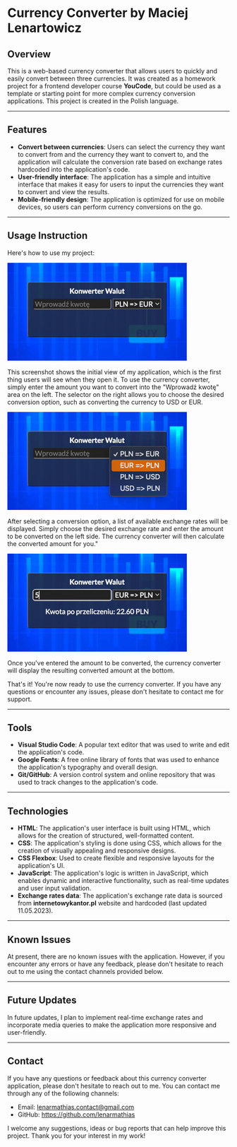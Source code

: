 # Currency Converter by Maciej Lenartowicz

## Overview

This is a web-based currency converter that allows users to quickly and easily convert between three currencies. It was created as a homework project for a frontend developer course **YouCode**, but could be used as a template or starting point for more complex currency conversion applications. This project is created in the Polish language.

---

## Features

- **Convert between currencies**: Users can select the currency they want to convert from and the currency they want to convert to, and the application will calculate the conversion rate based on exchange rates hardcoded into the application's code.
- **User-friendly interface**: The application has a simple and intuitive interface that makes it easy for users to input the currencies they want to convert and view the results.
- **Mobile-friendly design**: The application is optimized for use on mobile devices, so users can perform currency conversions on the go.

---

## Usage Instruction

Here's how to use my project:

![Screenshot of Currency Converter](/images/screenshots/screenshotConverter.jpeg "Screenshot of Currency Converter")

This screenshot shows the initial view of my application, which is the first thing users will see when they open it. To use the currency converter, simply enter the amount you want to convert into the "Wprowadź kwotę" area on the left. The selector on the right allows you to choose the desired conversion option, such as converting the currency to USD or EUR.

![Screenshot of Currency Selector](/images/screenshots/screenshotSelector.jpeg "Screenshot of Currency Selector")

After selecting a conversion option, a list of available exchange rates will be displayed. Simply choose the desired exchange rate and enter the amount to be converted on the left side. The currency converter will then calculate the converted amount for you."

![Screenshot of Currency Result](/images/screenshots/screenshotResult.jpeg "Screenshot of Currency Result")

Once you've entered the amount to be converted, the currency converter will display the resulting converted amount at the bottom.

That's it! You're now ready to use the currency converter. If you have any questions or encounter any issues, please don't hesitate to contact me for support.

---

## Tools 

- **Visual Studio Code**: A popular text editor that was used to write and edit the application's code.
- **Google Fonts**: A free online library of fonts that was used to enhance the application's typography and overall design.
- **Git/GitHub**: A version control system and online repository that was used to track changes to the application's code.

---

## Technologies

- **HTML**: The application's user interface is built using HTML, which allows for the creation of structured, well-formatted content.
- **CSS**: The application's styling is done using CSS, which allows for the creation of visually appealing and responsive designs.
- **CSS Flexbox**: Used to create flexible and responsive layouts for the application's UI.
- **JavaScript**: The application's logic is written in JavaScript, which enables dynamic and interactive functionality, such as real-time updates and user input validation.
- **Exchange rates data**: The application's exchange rate data is sourced from **internetowykantor.pl** website and hardcoded (last updated 11.05.2023).

---

## Known Issues

At present, there are no known issues with the application. However, if you encounter any errors or have any feedback, please don't hesitate to reach out to me using the contact channels provided below.

---

## Future Updates

In future updates, I plan to implement real-time exchange rates and incorporate media queries to make the application more responsive and user-friendly.

---

## Contact

If you have any questions or feedback about this currency converter application, please don't hesitate to reach out to me. You can contact me through any of the following channels:

- Email: lenarmathias.contact@gmail.com
- GitHub: https://github.com/lenarmathias

I welcome any suggestions, ideas or bug reports that can help improve this project. Thank you for your interest in my work!
